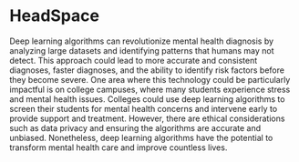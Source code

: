 # HeadSpace
Deep learning algorithms can revolutionize mental health diagnosis by analyzing large datasets and identifying patterns that humans may not detect. This approach could lead to more accurate and consistent diagnoses, faster diagnoses, and the ability to identify risk factors before they become severe. One area where this technology could be particularly impactful is on college campuses, where many students experience stress and mental health issues. Colleges could use deep learning algorithms to screen their students for mental health concerns and intervene early to provide support and treatment. However, there are ethical considerations such as data privacy and ensuring the algorithms are accurate and unbiased. Nonetheless, deep learning algorithms have the potential to transform mental health care and improve countless lives.
